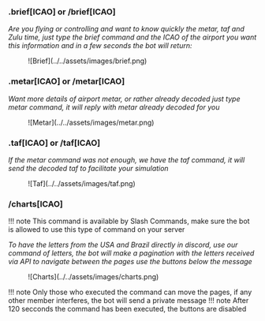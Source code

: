 ### .brief[ICAO] or /brief[ICAO]

*Are you flying or controlling and want to know quickly the metar, taf and Zulu time, just type the brief command and the ICAO of the airport you want this information and in a few seconds the bot will return:*
<figure markdown>
![Brief](../../assets/images/brief.png)
</figure>

### .metar[ICAO] or /metar[ICAO]

*Want more details of airport metar, or rather already decoded just type metar command, it will reply with metar already decoded for you*

<figure markdown>
![Metar](../../assets/images/metar.png)
</figure>

### .taf[ICAO] or /taf[ICAO]

*If the metar command was not enough, we have the taf command, it will send the decoded taf to facilitate your simulation*
<figure markdown>
![Taf](../../assets/images/taf.png)
</figure>


### /charts[ICAO]

!!! note
    This command is available by Slash Commands, make sure the bot is allowed to use this type of command on your server


*To have the letters from the USA and Brazil directly in discord, use our command of letters, the bot will make a pagination with the letters received via API to navigate between the pages use the buttons below the message*
<figure markdown>
![Charts](../../assets/images/charts.png)
</figure>

!!! note
    Only those who executed the command can move the pages, if any other member interferes, the bot will send a private message
!!! note
    After 120 secconds the command has been executed, the buttons are disabled